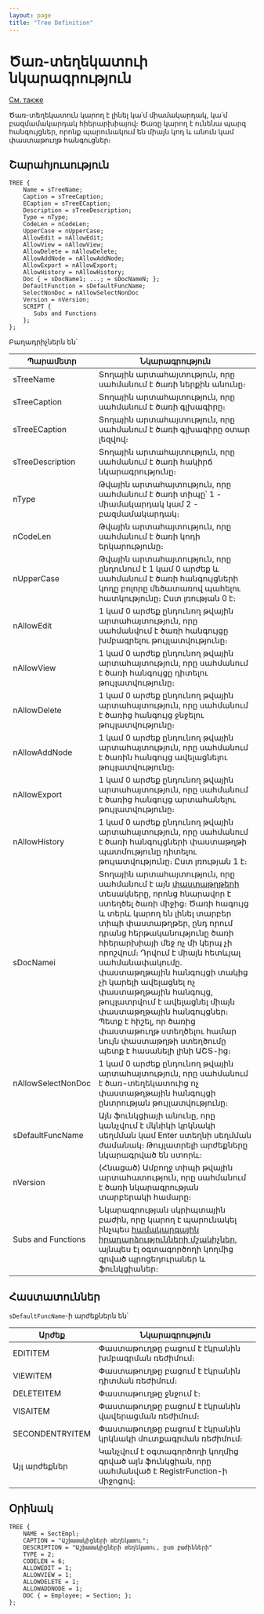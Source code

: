 ```yaml
---
layout: page
title: "Tree Definition"
---
```


# Ծառ-տեղեկատուի նկարագրություն

[См. также](../Defs.html)

Ծառ-տեղեկատուն կարող է լինել կա՛մ միամակարդակ, կա՛մ բազմամակարդակ հիերարխիայով։ Ծառը կարող է ունենա պարզ հանգույցներ, որոնք պարունակում են միայն կոդ և անուն կամ փաստաթուղթ հանգուցներ։

## Շարահյուսություն

``` as4x
TREE { 
    Name = sTreeName;
    Caption = sTreeCaption;
    ECaption = sTreeECaption;
    Description = sTreeDescription;
    Type = nType;
    CodeLen = nCodeLen;
    UpperCase = nUpperCase;
    AllowEdit = nAllowEdit;
    AllowView = nAllowView;
    AllowDelete = nAllowDelete;
    AllowAddNode = nAllowAddNode;
    AllowExport = nAllowExport;
    AllowHistory = nAllowHistory;
    Doc { = sDocName1; ...; = sDocNameN; };
    DefaultFunction = sDefaultFuncName;
    SelectNonDoc = nAllowSelectNonDoc
    Version = nVersion;
    SCRIPT {
       Subs and Functions
    };
}; 
```
Բաղադրիչներն են՝

| Պարամետր | Նկարագրություն |
|--|--|
| sTreeName | Տողային արտահայտություն, որը սահմանում է ծառի ներքին անունը։ |
| sTreeCaption | Տողային արտահայտություն, որը սահմանում է ծառի գլխագիրը։ |
| sTreeECaption | Տողային արտահայտություն, որը սահմանում է ծառի գլխագիրը օտար լեզվով։ |
| sTreeDescription | Տողային արտահայտություն, որը սահմանում է ծառի հակիրճ նկարագրությունը։ |
| nType | Թվային արտահայտություն, որը սահմանում է ծառի տիպը՝ 1 - միամակարդակ կամ 2 - բազմամակարդակ։ |
| nCodeLen | Թվային արտահայտություն, որը սահմանում է ծառի կոդի երկարությունը։ |
| nUpperCase | Թվային արտահայտություն, որը ընդունում է 1 կամ 0 արժեք և սահմանում է ծառի հանգույցների կոդը բոլորը մեծատառով պահելու հատկությունը։ Ըստ լռության 0 է։ |
| nAllowEdit | 1 կամ 0 արժեք ընդունող թվային արտահայտություն, որը սահմանվում է ծառի հանգույցը խմբագրելու թույլատվությունը։ |
| nAllowView | 1 կամ 0 արժեք ընդունող թվային արտահայտություն, որը սահմանում է ծառի հանգույցը դիտելու թույլատվությունը։ |
| nAllowDelete | 1 կամ 0 արժեք ընդունող թվային արտահայտություն, որը սահմանում է ծառից հանգույց ջնջելու թույլատվությունը։ |
| nAllowAddNode | 1 կամ 0 արժեք ընդունող թվային արտահայտություն, որը սահմանում է ծառին հանգույց ավելացնելու թույլատվությունը։ |
| nAllowExport | 1 կամ 0 արժեք ընդունող թվային արտահայտություն, որը սահմանում է ծառից հանգույց արտահանելու թույլատվությունը։ |
| nAllowHistory | 1 կամ 0 արժեք ընդունող թվային արտահայտություն, որը սահմանում է ծառի հանգույցների փաստաթղթի պատմությունը դիտելու թույատվությունը։ Ըստ լռության 1 է։ |
| sDocNamei | Տողային արտահայտություն, որը սահմանում է այն [փաստաթղթերի](doc.html) տեսակները, որոնց հնարավոր է ստեղծել ծառի միջից։ Ծառի հագույց և տերև կարող են լինել տարբեր տիպի փաստաթղթեր, ընդ որում դրանց հերթականությունը ծառի հիերարխիայի մեջ ոչ մի կերպ չի որոշվում։ Դրվում է միայն հետևյալ սահմանափակումը. փաստաթղթային հանգույցի տակից չի կարելի ավելացնել ոչ փաստաթղթային հանգույց, թույլատրվում է ավելացնել միայն փաստաթղթային հանգույցներ։ Պետք է հիշել, որ ծառից փաստաթուղթ ստեղծելու համար նույն փաստաթղթի ստեղծումը պետք է հասանելի լինի ԱՇՏ-ից։ |
| nAllowSelectNonDoc| 1 կամ 0 արժեք ընդունող թվային արտահայտություն, որը սահմանում է ծառ-տեղեկատուից ոչ փաստաթղթային հանգույցի ընտրության թույլատվությունը։ |
| sDefaultFuncName | Այն ֆունկցիայի անունը, որը կանչվում է մկնիկի կրկնակի սեղմման կամ Enter ստեղնի սեղմման ժամանակ։ Թույլատրելի արժեքները նկարագրված են ստորև։ |
| nVersion | (Հնացած) Ամբողջ տիպի թվային արտահատություն, որը սահմանում է ծառի նկարագրության տարբերակի համարը։ |
| Subs and Functions | Նկարագրության սկրիպտային բաժին, որը կարող է պարունակել ինչպես [համակարգային իրադարձությունների մշակիչներ](../scriptstproced.html), այնպես էլ օգտագործողի կողմից գրված պրոցեդուրաներ և ֆունկցիաներ։ |


## Հաստատուններ

`sDefaultFuncName`-ի արժեքներն են՝ 

| Արժեք | Նկարագրություն |
|--|--|
| EDITITEM | Փաստաթուղթը բացում է էկրանին խմբագրման ռեժիմում։ |
| VIEWITEM | Փաստաթուղթը բացում է էկրանին դիտման ռեժիմում։ |
| DELETEITEM | Փաստաթուղթը ջնջում է։ |
| VISAITEM | Փաստաթուղթը բացում է էկրանին վավերացման ռեժիմում։ |
| SECONDENTRYITEM | Փաստաթուղթը բացում է էկրանին կրկնակի մուտքագրման ռեժիմում։ |
| Այլ արժեքներ | Կանչվում է օգտագործողի կողմից գրված այն ֆունկցիան, որը սահմանված է RegistrFunction-ի միջոցով։ |


## Օրինակ

``` as4x
TREE {
    NAME = SectEmpl;
    CAPTION = "Աշխատակիցների տեղեկատու";
    DESCRIPTION = "Աշխատակիցների տեղեկատու, ըստ բաժինների"
    TYPE = 2;
    CODELEN = 6;
    ALLOWEDIT = 1;
    ALLOWVIEW = 1;
    ALLOWDELETE = 1;
    ALLOWADDNODE = 1;
    DOC { = Employee; = Section; };
};
```